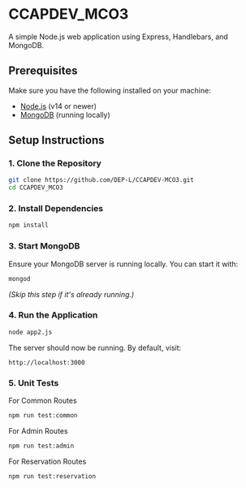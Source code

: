 # CCAPDEV_MCO3

A simple Node.js web application using Express, Handlebars, and MongoDB.

## Prerequisites

Make sure you have the following installed on your machine:

- [Node.js](https://nodejs.org/) (v14 or newer)
- [MongoDB](https://www.mongodb.com/) (running locally)

## Setup Instructions

### 1. Clone the Repository

```bash
git clone https://github.com/DEP-L/CCAPDEV-MCO3.git
cd CCAPDEV_MCO3
```

### 2. Install Dependencies

```bash
npm install
```

### 3. Start MongoDB

Ensure your MongoDB server is running locally. You can start it with:

```bash
mongod
```

*(Skip this step if it's already running.)*

### 4. Run the Application

```bash
node app2.js
```

The server should now be running. By default, visit:

```
http://localhost:3000
```

### 5. Unit Tests

For Common Routes

```bash
npm run test:common
```
For Admin Routes

```bash
npm run test:admin
```
For Reservation Routes

```bash
npm run test:reservation
```
